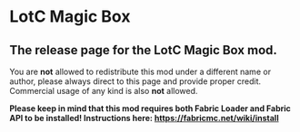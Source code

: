 # LotC Magic Box
## The release page for the LotC Magic Box mod.

You are **not** allowed to redistribute this mod under a different name or author, please always direct to this page and provide proper credit. Commercial usage of any kind is also **not** allowed.

**Please keep in mind that this mod requires both Fabric Loader and Fabric API to be installed! Instructions here: https://fabricmc.net/wiki/install**

